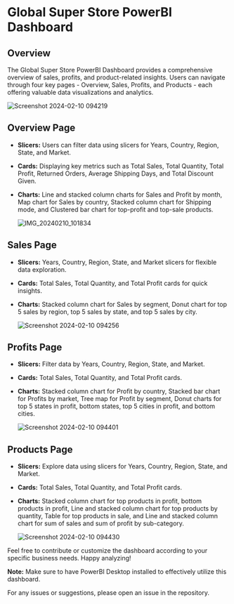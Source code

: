 # Global Super Store PowerBI Dashboard

## Overview
The Global Super Store PowerBI Dashboard provides a comprehensive overview of sales, profits, and product-related insights. Users can navigate through four key pages - Overview, Sales, Profits, and Products - each offering valuable data visualizations and analytics.

![Screenshot 2024-02-10 094219](https://github.com/TibinAbraham/Global_SuperStore_PowerBI/assets/64525719/0af38df3-7827-493d-815c-ff3f8c0206a2)


## Overview Page
- **Slicers:** Users can filter data using slicers for Years, Country, Region, State, and Market.
- **Cards:** Displaying key metrics such as Total Sales, Total Quantity, Total Profit, Returned Orders, Average Shipping Days, and Total Discount Given.
- **Charts:** Line and stacked column charts for Sales and Profit by month, Map chart for Sales by country, Stacked column chart for Shipping mode, and Clustered bar chart for top-profit and top-sale products.

  ![IMG_20240210_101834](https://github.com/TibinAbraham/Global_SuperStore_PowerBI/assets/64525719/6ffb100d-4403-43ae-a09a-3a5449124da0)

  


## Sales Page
- **Slicers:** Years, Country, Region, State, and Market slicers for flexible data exploration.
- **Cards:** Total Sales, Total Quantity, and Total Profit cards for quick insights.
- **Charts:** Stacked column chart for Sales by segment, Donut chart for top 5 sales by region, top 5 sales by state, and top 5 sales by city.
  
  ![Screenshot 2024-02-10 094256](https://github.com/TibinAbraham/Global_SuperStore_PowerBI/assets/64525719/46f65e49-c5aa-4424-8f7a-0e8cbbec47dc)

  

## Profits Page
- **Slicers:** Filter data by Years, Country, Region, State, and Market.
- **Cards:** Total Sales, Total Quantity, and Total Profit cards.
- **Charts:** Stacked column chart for Profit by country, Stacked bar chart for Profits by market, Tree map for Profit by segment, Donut charts for top 5 states in profit, bottom states, top 5 cities in profit, and bottom cities.

  ![Screenshot 2024-02-10 094401](https://github.com/TibinAbraham/Global_SuperStore_PowerBI/assets/64525719/b8097496-6422-400d-be6c-4cb4b92f7729)


## Products Page
- **Slicers:** Explore data using slicers for Years, Country, Region, State, and Market.
- **Cards:** Total Sales, Total Quantity, and Total Profit cards.
- **Charts:** Stacked column chart for top products in profit, bottom products in profit, Line and stacked column chart for top products by quantity, Table for top products in sale, and Line and stacked column chart for sum of sales and sum of profit by sub-category.

  ![Screenshot 2024-02-10 094430](https://github.com/TibinAbraham/Global_SuperStore_PowerBI/assets/64525719/875c3084-d2b5-42fd-8931-9d4f6451117b)


Feel free to contribute or customize the dashboard according to your specific business needs. Happy analyzing!

**Note:** Make sure to have PowerBI Desktop installed to effectively utilize this dashboard.

For any issues or suggestions, please open an issue in the repository.
